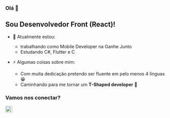 ### Olá 👋

## Sou Desenvolvedor Front (React)!
- 🔭 Atualmente estou:
  - trabalhando como Mobile Developer na Ganhe Junto
  - Estudando C#, Flutter e C

- ⚡ Algumas coisas sobre mim: 
  - Com muita dedicação pretendo ser fluente em pelo menos 4 línguas 😁
  - Caminhando para me tornar um **T-Shaped developer** 👻

### Vamos nos conectar?

[<img align="left" alt="Marcos Willian | LinkedIn" width="22px" src="https://cdn.jsdelivr.net/npm/simple-icons@v3/icons/linkedin.svg" />][linkedin]

<br />
<br />


[linkedin]: https://www.linkedin.com/in/marcos-willian-977311188/
